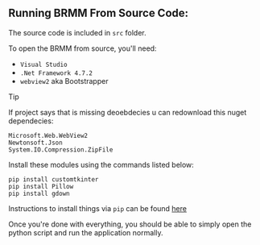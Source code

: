 ## Running BRMM From Source Code:

The source code is included in `src` folder.

To open the BRMM from source, you'll need:
- `Visual Studio`
- `.Net Framework 4.7.2`
- `webview2` aka Bootstrapper

> [!TIP]
> If project says that is missing deoebdecies u can redownload this nuget dependecies:
>  ```
> Microsoft.Web.WebView2
> Newtonsoft.Json
> System.IO.Compression.ZipFile
> ```




Install these modules using the commands listed below:

  ```
  pip install customtkinter
  pip install Pillow
  pip install gdown
  ```

Instructions to install things via `pip` can be found [here](https://pip.pypa.io/en/stable/installation/)

Once you're done with everything, you should be able to simply open the python script and run the application normally.
